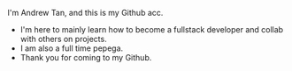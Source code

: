 I'm Andrew Tan, and this is my Github acc.
- I'm here to mainly learn how to become a fullstack developer and collab with others on projects.
- I am also a full time pepega.
- Thank you for coming to my Github.
